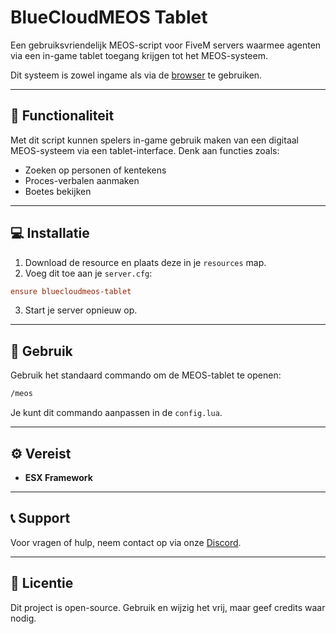 # BlueCloudMEOS Tablet


Een gebruiksvriendelijk MEOS-script voor FiveM servers waarmee agenten via een in-game tablet toegang krijgen tot het MEOS-systeem. <br>

Dit systeem is zowel ingame als via de [browser](https://meos.bluecloudhosting.nl/login.php) te gebruiken.

---

## 🚀 Functionaliteit

Met dit script kunnen spelers in-game gebruik maken van een digitaal MEOS-systeem via een tablet-interface. Denk aan functies zoals:

- Zoeken op personen of kentekens
- Proces-verbalen aanmaken
- Boetes bekijken

---

## 💻 Installatie

1. Download de resource en plaats deze in je `resources` map.
2. Voeg dit toe aan je `server.cfg`:

```cfg
ensure bluecloudmeos-tablet
```

3. Start je server opnieuw op.

---

## 🧾 Gebruik

Gebruik het standaard commando om de MEOS-tablet te openen:

```bash
/meos
```

Je kunt dit commando aanpassen in de `config.lua`.

---

## ⚙️ Vereist

- **ESX Framework**
  
---

## 📞 Support

Voor vragen of hulp, neem contact op via onze [Discord](https://discord.gg/gNCYxCkPJ6).


---

## 📄 Licentie

Dit project is open-source. Gebruik en wijzig het vrij, maar geef credits waar nodig.
